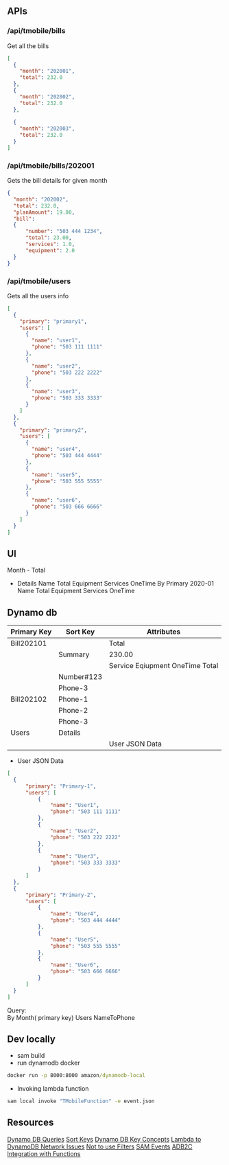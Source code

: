 ## APIs

### /api/tmobile/bills

Get all the bills

```json
[
  {
    "month": "202001",
    "total": 232.0
  },
  {
    "month": "202002",
    "total": 232.0
  },
  
  {
    "month": "202003",
    "total": 232.0
  }
]
```

### /api/tmobile/bills/202001

Gets the bill details for given month

```json
{
  "month": "202002",
  "total": 232.0,
  "planAmount": 19.00,
  "bill":
  {
      "number": "503 444 1234",
      "total": 23.00,
      "services": 1.0,
      "equipment": 2.0
  }
}
```

### /api/tmobile/users

Gets all the users info

```json
[
  {
    "primary": "primary1",
    "users": [
      {
        "name": "user1",
        "phone": "503 111 1111"
      },
      {
        "name": "user2",
        "phone": "503 222 2222"
      },
      {
        "name": "user3",
        "phone": "503 333 3333"
      }
    ]
  },
  {
    "primary": "primary2",
    "users": [
      {
        "name": "user4",
        "phone": "503 444 4444"
      },
      {
        "name": "user5",
        "phone": "503 555 5555"
      },
      {
        "name": "user6",
        "phone": "503 666 6666"
      }
    ]
  }
]
```
## UI
Month  - Total
   - Details
        Name   Total  Equipment   Services   OneTime
By Primary
   2020-01
        Name   Total  Equipment   Services   OneTime

## Dynamo db
|  Primary Key   |  Sort Key |     Attributes  |
|----------------|-----------  |-----------------|
|  Bill202101    |           |  Total
|                |  Summary  |  230.00
|                |           |    Service    Eqiupment    OneTime    Total  
|                |  Number#123  |
|                |  Phone-3  |
|  Bill202102    |  Phone-1  |
|                |  Phone-2  |
|                |  Phone-3  |
|  Users         |  Details  |   
|                |           | User JSON Data

* User JSON Data
```json
[
  {
      "primary": "Primary-1",
      "users": [
          {
              "name": "User1",
              "phone": "503 111 1111"
          },
          {
              "name": "User2",
              "phone": "503 222 2222"
          },
          {
              "name": "User3",
              "phone": "503 333 3333"
          }
      ]
  },
  {
      "primary": "Primary-2",
      "users": [
          {
              "name": "User4",
              "phone": "503 444 4444"
          },
          {
              "name": "User5",
              "phone": "503 555 5555"
          },
          {
              "name": "User6",
              "phone": "503 666 6666"
          }
      ]
  }
]
```

Query:  
    By Month( primary key)
    Users
    NameToPhone

## Dev locally
* sam build
* run dynamodb docker
```cmd
docker run -p 8000:8000 amazon/dynamodb-local
```
* Invoking lambda function
```cmd
sam local invoke "TMobileFunction" -e event.json
```


## Resources
[Dynamo DB Queries](https://www.fernandomc.com/posts/ten-examples-of-getting-data-from-dynamodb-with-python-and-boto3/)
[Sort Keys](https://aws.amazon.com/blogs/database/using-sort-keys-to-organize-data-in-amazon-dynamodb/#:~:text=Each%20item%20in%20a%20DynamoDB,be%20unique%20across%20the%20table.)
[Dynamo DB Key Concepts](https://www.dynamodbguide.com/key-concepts/)
[Lambda to DynamoDB Network Issues](https://stackoverflow.com/questions/48926260/connecting-aws-sam-local-with-dynamodb-in-docker)
[Not to use Filters](https://www.alexdebrie.com/posts/dynamodb-filter-expressions/)
[SAM Events](https://github.com/awslabs/serverless-application-model/blob/master/versions/2016-10-31.md#awsserverlessfunction)
[ADB2C Integration with Functions](https://stackoverflow.com/questions/64866476/how-to-secure-an-azure-function-accessed-by-a-blazor-wasm-app-with-azure-ad-b2c)